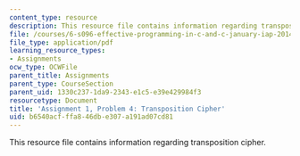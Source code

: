 ```yaml
---
content_type: resource
description: This resource file contains information regarding transposition cipher.
file: /courses/6-s096-effective-programming-in-c-and-c-january-iap-2014/b6540acfffa846dbe307a191ad07cd81_MIT6_S096IAP14_ass1_p4.pdf
file_type: application/pdf
learning_resource_types:
- Assignments
ocw_type: OCWFile
parent_title: Assignments
parent_type: CourseSection
parent_uid: 1330c237-1da9-2343-e1c5-e39e429984f3
resourcetype: Document
title: 'Assignment 1, Problem 4: Transposition Cipher'
uid: b6540acf-ffa8-46db-e307-a191ad07cd81
---
```

This resource file contains information regarding transposition cipher.

